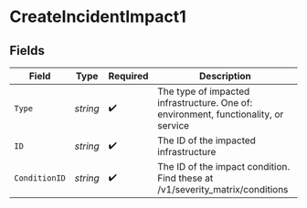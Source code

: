 # CreateIncidentImpact1


## Fields

| Field                                                                               | Type                                                                                | Required                                                                            | Description                                                                         |
| ----------------------------------------------------------------------------------- | ----------------------------------------------------------------------------------- | ----------------------------------------------------------------------------------- | ----------------------------------------------------------------------------------- |
| `Type`                                                                              | *string*                                                                            | :heavy_check_mark:                                                                  | The type of impacted infrastructure. One of: environment, functionality, or service |
| `ID`                                                                                | *string*                                                                            | :heavy_check_mark:                                                                  | The ID of the impacted infrastructure                                               |
| `ConditionID`                                                                       | *string*                                                                            | :heavy_check_mark:                                                                  | The ID of the impact condition. Find these at /v1/severity_matrix/conditions        |